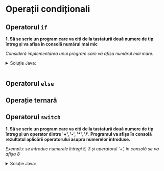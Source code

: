 # Operații condiționali
## Operatorul `if`
**1. Să se scrie un program care va citi de la tastatură două numere de tip întreg și va afișa în consolă numărul mai mic**

_Consideră implementarea unui program care va afișa numărul mai mare._

<details>
<summary>Soluție Java:</summary>

```java
import java.util.Scanner;

public class Main {

    public static void main(String[] args) {
        Scanner scanner = new Scanner(System.in);

        System.out.print("Enter n: ");
        int n = scanner.nextInt();

        if (n > 0) {
            System.out.println("Test passed");
        }
    }

}

```
</details>
<br />



<!-- -------------------------------------------------------- -->

## Operatorul `else`

<!-- -------------------------------------------------------- -->

## Operație ternară

<!-- -------------------------------------------------------- -->

## Operatorul `switch`

**1. Să se scrie un program care va citi de la tastatură două numere de tip întreg și un operator dintre '+', '-', '\*', '/'. 
Programul va afișa în consolă rezultatul aplicării operatorului asupra numerelor introduse.**

_Exemplu: se introduc numerele întregi 5, 3 și operatorul '+', în consolă se va afișa 8_

<details>
<summary>Soluție Java:</summary>

```java
import java.util.Scanner;

public class Main {

    public static void main(final String[] args) {
        final Scanner scanner = new Scanner(System.in);

        System.out.print("Enter number x: ");
        final int x = scanner.nextInt();

        System.out.print("Enter number y: ");
        final int y = scanner.nextInt();

        System.out.print("Enter operator: ");
        final char op = scanner.next().charAt(0);

        int z = 0;
        switch (op) {
            case '+':
                z = x + y;
                break;

            case '-':
                z = x - y;
                break;

            case '*':
                z = x * y;
                break;

            case '/':
                z = x / y;
                break;

            default:
                System.err.println("Unknown operation " + op);
        }

        System.out.println("Computed value is: " + z);
    }

}

```
</details>
<br />